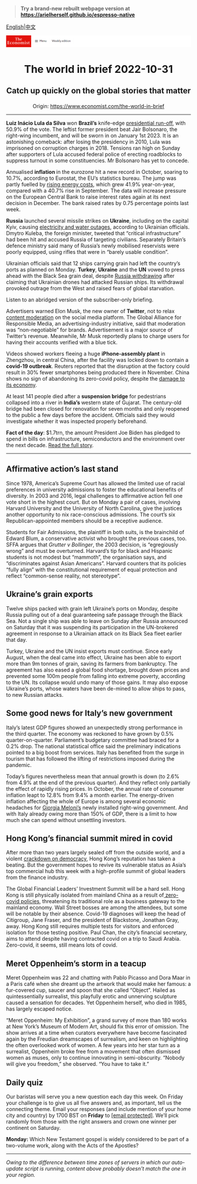 > **Try a brand-new rebuilt webpage version at https://arielherself.github.io/espresso-native**

[English](https://github.com/arielherself/espresso/blob/main/README.md)|[中文](https://github-com.translate.goog/arielherself/espresso/blob/main/README.md?_x_tr_sl=en&_x_tr_tl=zh-CN&_x_tr_hl=zh-CN&_x_tr_pto=wapp)



![The Economist](menubar.png)

# <p align="center">The world in brief 2022-10-31</p>

## <p align="center">Catch up quickly on the global stories that matter</p>

<p align="center">Origin: <a href="https://www.economist.com/the-world-in-brief">https://www.economist.com/the-world-in-brief</a><hr>

<strong>Luiz Inácio Lula da Silva</strong> won <strong>Brazil’s</strong> knife-edge [presidential run-off](https://www.economist.com/the-americas/2022/10/31/luiz-inacio-lula-da-silva-will-be-brazils-next-president), with 50.9% of the vote. The leftist former president beat Jair Bolsonaro, the right-wing incumbent, and will be sworn in on January 1st 2023. It is an astonishing comeback: after losing the presidency in 2010, Lula was imprisoned on corruption charges in 2018. Tensions ran high on Sunday after supporters of Lula accused federal police of erecting roadblocks to suppress turnout in some constituencies. Mr Bolsonaro has yet to concede.

Annualised <strong>inflation </strong>in the eurozone hit a new record in October, soaring to 10.7%, according to Eurostat, the EU’s statistics bureau. The jump was partly fuelled by [rising energy costs](https://www.economist.com/finance-and-economics/2022/10/30/europes-energy-crisis-is-very-far-from-over), which grew 41.9% year-on-year, compared with a 40.7% rise in September. The data will increase pressure on the European Central Bank to raise interest rates again at its next decision in December. The bank raised rates by 0.75 percentage points last week.

<strong>Russia</strong> launched several missile strikes on <strong>Ukraine</strong>, including on the capital Kyiv, causing [electricity and water outages](https://www.economist.com/europe/2022/10/24/ukraine-races-to-stop-russia-from-destroying-its-power-grid), according to Ukrainian officials. Dmytro Kuleba, the foreign minister, tweeted that “critical infrastructure” had been hit and accused Russia of targeting civilians. Separately Britain’s defence ministry said many of Russia’s newly mobilised reservists were poorly equipped, using rifles that were in “barely usable condition”.

Ukrainian officials said that 12 ships carrying grain had left the country’s ports as planned on Monday. <strong>Turkey</strong>, <strong>Ukraine</strong> and the <strong>UN</strong> vowed to press ahead with the Black Sea grain deal, despite [Russia withdrawing](https://www.economist.com/europe/2022/10/30/putin-suspends-a-deal-to-allow-grain-exports-from-ukraine) after claiming that Ukrainian drones had attacked Russian ships. Its withdrawal provoked outrage from the West and raised fears of global starvation.

Listen to an abridged version of the subscriber-only briefing.

Advertisers warned Elon Musk, the new owner of <strong>Twitter</strong>, not to relax [content moderation](https://www.economist.com/business/2022/10/28/elon-musk-buys-twitter-at-last) on the social media platform. The Global Alliance for Responsible Media, an advertising-industry initiative, said that moderation was “non-negotiable” for brands. Advertisement is a major source of Twitter’s revenue. Meanwhile, Mr Musk reportedly plans to charge users for having their accounts verified with a blue tick.

Videos showed workers fleeing a huge <strong>iPhone-assembly plant</strong> in Zhengzhou, in central China, after the facility was locked down to contain a <strong>covid-19 outbreak</strong>. Reuters reported that the disruption at the factory could result in 30% fewer smartphones being produced there in November. China shows no sign of abandoning its zero-covid policy, despite the [damage to its economy](https://www.economist.com/china/2022/10/13/china-shows-few-signs-of-loosening-its-zero-covid-policy).

At least 141 people died after a <strong>suspension bridge</strong> for pedestrians collapsed into a river in <strong>India’s </strong>western state of Gujarat. The century-old bridge had been closed for renovation for seven months and only reopened to the public a few days before the accident. Officials said they would investigate whether it was inspected properly beforehand.

<strong>Fact of the day</strong>: $1.7trn, the amount President Joe Biden has pledged to spend in bills on infrastructure, semiconductors and the environment over the next decade. [Read the full story](https://www.economist.com/briefing/2022/10/27/joe-biden-attempts-the-biggest-overhaul-of-americas-economy-in-decades).

----------

## Affirmative action’s last stand

Since 1978, America’s Supreme Court has allowed the limited use of racial preferences in university admissions to foster the educational benefits of diversity. In 2003 and 2016, legal challenges to affirmative action fell one vote short in the highest court. But on Monday a pair of cases, involving Harvard University and the University of North Carolina, give the justices another opportunity to nix race-conscious admissions. The court’s six Republican-appointed members should be a receptive audience.

Students for Fair Admissions, the plaintiff in both suits, is the brainchild of Edward Blum, a conservative activist who brought the previous cases, too. SFFA argues that <em>Grutter v Bollinger</em>, the 2003 decision, is “egregiously wrong” and must be overturned. Harvard’s tip for black and Hispanic students is not modest but “mammoth”, the organisation says, and “discriminates against Asian Americans”. Harvard counters that its policies “fully align” with the constitutional requirement of equal protection and reflect “common-sense reality, not stereotype”. 

## Ukraine’s grain exports

Twelve ships packed with grain left Ukraine’s ports on Monday, despite Russia pulling out of a deal guaranteeing safe passage through the Black Sea. Not a single ship was able to leave on Sunday after Russia announced on Saturday that it was suspending its participation in the UN-brokered agreement in response to a Ukrainian attack on its Black Sea fleet earlier that day. 

Turkey, Ukraine and the UN insist exports must continue. Since early August, when the deal came into effect, Ukraine has been able to export more than 9m tonnes of grain, saving its farmers from bankruptcy. The agreement has also eased a global food shortage, brought down prices and prevented some 100m people from falling into extreme poverty, according to the UN. Its collapse would undo many of those gains. It may also expose Ukraine’s ports, whose waters have been de-mined to allow ships to pass, to new Russian attacks.

## Some good news for Italy’s new government

Italy’s latest GDP figures showed an unexpectedly strong performance in the third quarter. The economy was reckoned to have grown by 0.5% quarter-on-quarter. Parliament’s budgetary committee had braced for a 0.2% drop. The national statistical office said the preliminary indications pointed to a big boost from services. Italy has benefited from the surge in tourism that has followed the lifting of restrictions imposed during the pandemic.

Today’s figures nevertheless mean that annual growth is down (to 2.6% from 4.9% at the end of the previous quarter). And they reflect only partially the effect of rapidly rising prices. In October, the annual rate of consumer inflation leapt to 12.8% from 9.4% a month earlier. The energy-driven inflation affecting the whole of Europe is among several economic headaches for [Giorgia Meloni’s](https://www.economist.com/leaders/2022/10/27/storm-clouds-loom-for-giorgia-meloni-italys-new-prime-minister) newly installed right-wing government. And with Italy already owing more than 150% of GDP, there is a limit to how much she can spend without unsettling investors.

## Hong Kong’s financial summit mired in covid

After more than two years largely sealed off from the outside world, and a violent [crackdown on democracy](https://www.economist.com/interactive/essay/2022/07/01/how-hong-kong-became-a-police-state), Hong Kong’s reputation has taken a beating. But the government hopes to revive its vulnerable status as Asia’s top commercial hub this week with a high-profile summit of global leaders from the finance industry.

The Global Financial Leaders’ Investment Summit will be a hard sell. Hong Kong is still physically isolated from mainland China as a result of[ zero-covid policies](https://www.economist.com/china/2022/04/16/the-way-chinese-think-about-covid-19-is-changing), threatening its traditional role as a business gateway to the mainland economy. Wall Street bosses are among the attendees, but some will be notable by their absence. Covid-19 diagnoses will keep the head of Citigroup, Jane Fraser, and the president of Blackstone, Jonathan Gray, away. Hong Kong still requires multiple tests for visitors and enforced isolation for those testing positive. Paul Chan, the city’s financial secretary, aims to attend despite having contracted covid on a trip to Saudi Arabia. Zero-covid, it seems, still means lots of covid.

## Meret Oppenheim’s storm in a teacup

Meret Oppenheim was 22 and chatting with Pablo Picasso and Dora Maar in a Paris café when she dreamt up the artwork that would make her famous: a fur-covered cup, saucer and spoon that she called “Object”. Hailed as quintessentially surrealist, this playfully erotic and unnerving sculpture caused a sensation for decades. Yet Oppenheim herself, who died in 1985, has largely escaped notice. 

“Meret Oppenheim: My Exhibition”, a grand survey of more than 180 works at New York’s Museum of Modern Art, should fix this error of omission. The show arrives at a time when curators everywhere have become fascinated again by the Freudian dreamscapes of surrealism, and keen on highlighting the often overlooked work of women. A few years into her star turn as a surrealist, Oppenheim broke free from a movement that often dismissed women as muses, only to continue innovating in semi-obscurity. “Nobody will give you freedom,” she observed. “You have to take it.”

## Daily quiz

Our baristas will serve you a new question each day this week. On Friday your challenge is to give us all five answers and, as important, tell us the connecting theme. Email your responses (and include mention of your home city and country) by 1700 BST on <strong>Friday</strong> to [<span class="__cf_email__" data-cfemail="c495b1adbe81b7b4b6a1b7b7ab84a1a7abaaaba9adb7b0eaa7aba9">[email&#160;protected]</span>](https://mail.google.com/mail/?view=cm&amp;fs=1&amp;tf=1&amp;to=QuizEspresso@economist.com). We’ll pick randomly from those with the right answers and crown one winner per continent on Saturday.

<strong>Monday:</strong> Which New Testament gospel is widely considered to be part of a two-volume work, along with the Acts of the Apostles?

----------

*Owing to the difference between time zones of servers in which our auto-update script is running, content above probably doesn't match the one in your region.*
